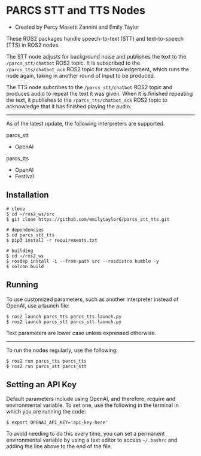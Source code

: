 # PARCS STT and TTS Nodes
- Created by Percy Masetti Zannini and Emily Taylor

These ROS2 packages handle speech-to-text (STT) and text-to-speech (TTS) in ROS2 nodes. 

The STT node adjusts for background noise and publishes the text to the `/parcs_stt/chatbot` ROS2 topic. It is subscribed to the `/parcs_tts/chatbot_ack` ROS2 topic for acknowledgement, which runs the node again, taking in another round of input to be produced. 

The TTS node subcribes to the `/parcs_stt/chatbot` ROS2 topic and produces audio to repeat the text it was given. When it is finished repeating the text, it publishes to the `/parcs_tts/chatbot_ack` ROS2 topic to acknowledge that it has finished playing the audio. 

---

As of the latest update, the following interpreters are supported.

parcs_stt
- OpenAI

parcs_tts 
- OpenAI 
- Festival

## Installation
```shell
# clone
$ cd ~/ros2_ws/src
$ git clone https://github.com/emilytaylor6/parcs_stt_tts.git

# dependencies
$ cd parcs_stt_tts
$ pip3 install -r requirements.txt

# building
$ cd ~/ros2_ws
$ rosdep install -i --from-path src --rosdistro humble -y
$ colcon build
```

## Running 
To use customized parameters, such as another interpreter instead of OpenAI, use a launch file:
```shell
$ ros2 launch parcs_tts parcs_tts.launch.py
$ ros2 launch parcs_stt parcs_stt.launch.py
```
Text parameters are lower case unless expressed otherwise. 

---

To run the nodes regularly, use the following:
```shell
$ ros2 run parcs_tts parcs_tts
$ ros2 run parcs_stt parcs_stt 
```

## Setting an API Key
Default parameters include using OpenAI, and therefore, require and environmental variable. To set one, use the following in the terminal in which you are running the code:
```shell
$ export OPENAI_API_KEY='api-key-here'
```
To avoid needing to do this every time, you can set a permanent environmental variable by using a text editor to access `~/.bashrc` and adding the line above to the end of the file. 